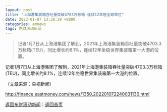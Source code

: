 ```yaml
---
layout: post
title: "上海港集装箱吞吐量突破4703万标箱 连续12年居全球首位"
date: 2022-01-07 13:38:39 +0800
categories: emnews
tags: 东财滚动新闻
---
```

> 记者1月7日从上海港集团了解到，2021年上海港集装箱吞吐量突破4703.3万标箱(TEU)，同比增长约8.1%，连续12年坐稳世界集装箱第一大港的位置。

<p>记者1月7日从上海港集团了解到，2021年上海港集装箱吞吐量突破4703.3万标箱(TEU)，同比增长约8.1%，连续12年坐稳世界集装箱第一大港的位置。</p><p class="em_media">（文章来源：央视新闻）</p>

<http://finance.eastmoney.com/news/1350,202201072240031130.html>

[返回东财滚动新闻](//finews.withounder.com/emnews/)｜[返回首页](//finews.withounder.com/)